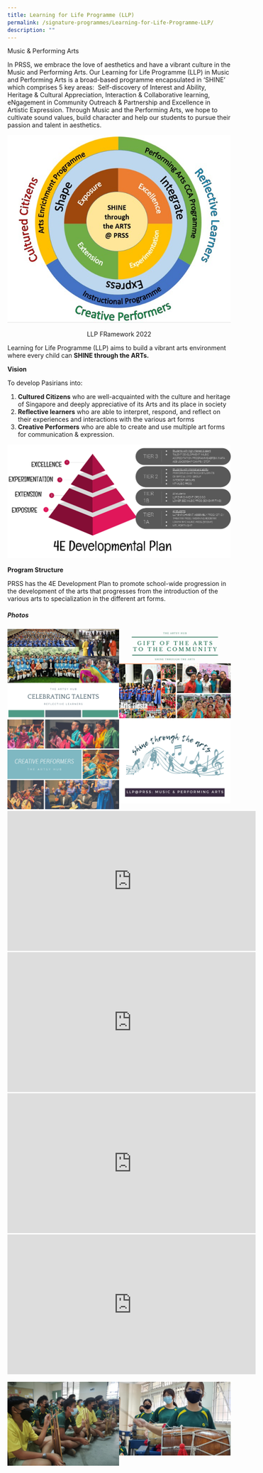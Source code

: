```yaml
---
title: Learning for Life Programme (LLP)
permalink: /signature-programmes/Learning-for-Life-Programme-LLP/
description: ""
---
```

Music & Performing Arts  

  

In PRSS, we embrace the love of aesthetics and have a vibrant culture in the Music and Performing Arts. Our Learning for Life Programme (LLP) in Music and Performing Arts is a broad-based programme encapsulated in ‘SHINE’ which comprises 5 key areas:  Self-discovery of Interest and Ability, Heritage & Cultural Appreciation, Interaction & Collaborative learning, eNgagement in Community Outreach & Partnership and Excellence in Artistic Expression. Through Music and the Performing Arts, we hope to cultivate sound values, build character and help our students to pursue their passion and talent in aesthetics.

![](/images/LLP%20FRamework%202022.jpeg)
<center>LLP FRamework 2022</center>

Learning for Life Programme (LLP) aims to build a vibrant arts environment where every child can **SHINE through the ARTs.**  

  
**Vision**

  

To develop Pasirians into: 

1.  **Cultured Citizens** who are well-acquainted with the culture and heritage of Singapore and deeply appreciative of its Arts and its place in society
2.  **Reflective learners** who are able to interpret, respond, and reflect on their experiences and interactions with the various art forms
3.  **Creative Performers** who are able to create and use multiple art forms for communication & expression.

![](/images/LLP2.png)

**Program Structure**

  

PRSS has the 4E Development Plan to promote school-wide progression in the development of the arts that progresses from the introduction of the various arts to specialization in the different art forms.  

##### Photos

<img src="/images/Celebrating%20Talent.png" 
     style="width:50%;float:left">
<img src="/images/Gift%20of%20the%20Art.png" 
     style="width:50%">
		 <img src="/images/Creative%20Performers.png" 
     style="width:50%;float:left">
<img src="/images/llp%20black.png" 
     style="width:50%">
		 
<iframe width="560" height="315" src="https://www.youtube.com/embed/TPW6uOQuj8w" title="YouTube video player" frameborder="0" allow="accelerometer; autoplay; clipboard-write; encrypted-media; gyroscope; picture-in-picture" allowfullscreen></iframe>

<iframe width="560" height="315" src="https://www.youtube.com/embed/1sKeX7eeCGc" title="YouTube video player" frameborder="0" allow="accelerometer; autoplay; clipboard-write; encrypted-media; gyroscope; picture-in-picture" allowfullscreen></iframe>

<iframe width="560" height="315" src="https://www.youtube.com/embed/nm0XEDCP6f4" title="YouTube video player" frameborder="0" allow="accelerometer; autoplay; clipboard-write; encrypted-media; gyroscope; picture-in-picture" allowfullscreen></iframe>

<iframe width="560" height="315" src="https://www.youtube.com/embed/rHNnRwcqwJo" title="YouTube video player" frameborder="0" allow="accelerometer; autoplay; clipboard-write; encrypted-media; gyroscope; picture-in-picture" allowfullscreen></iframe>

<img src="/images/Angklung%202.jpeg" 
     style="width:50%;float:left"><img src="/images/Traditional%20Drumming.jpeg" 
     style="width:50%">